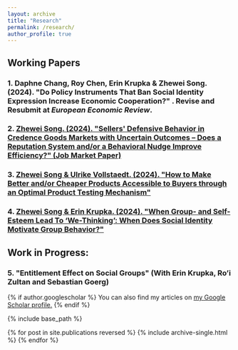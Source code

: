 ```yaml
---
layout: archive
title: "Research"
permalink: /research/
author_profile: true
---
```


## Working Papers

### 1. Daphne Chang, Roy Chen, Erin Krupka & Zhewei Song. (2024). "Do Policy Instruments That Ban Social Identity Expression Increase Economic Cooperation?" . Revise and Resubmit at _European Economic Review_.

### 2. [Zhewei Song. (2024). "Sellers' Defensive Behavior in Credence Goods Markets with Uncertain Outcomes – Does a Reputation System and/or a Behavioral Nudge Improve Efficiency?" (Job Market Paper)](https://zheweisong.github.io/files/DefensiveTreatment.pdf)

### 3.	[Zhewei Song & Ulrike Vollstaedt. (2024). "How to Make Better and/or Cheaper Products Accessible to Buyers through an Optimal Product Testing Mechanism"](https://zheweisong.github.io/files/ProductTesting.pdf)

### 4. [Zhewei Song & Erin Krupka. (2024). "When Group- and Self-Esteem Lead To ‘We-Thinking’: When Does Social Identity Motivate Group Behavior?"](https://zheweisong.github.io/files/Wethinking.pdf) 






## Work in Progress:
### 5. "Entitlement Effect on Social Groups" (With Erin Krupka, Ro’i Zultan and Sebastian Goerg)

{% if author.googlescholar %}
  You can also find my articles on <u><a href="{{author.googlescholar}}">my Google Scholar profile</a>.</u>
{% endif %}

{% include base_path %}

{% for post in site.publications reversed %}
  {% include archive-single.html %}
{% endfor %}
